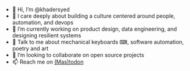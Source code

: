 - 👋 Hi, I’m @khadersyed
- 👀 I care deeply about building a culture centered around people, automation, and devops
- 🌱 I’m currently working on product design, data engineering, and designing resilient systems
- 💬 Talk to me about mechanical keyboards ⌨, software automation, poetry and art
- 💞️ I’m looking to collaborate on open source projects
- 📫 Reach me on <a href="https://todon.eu/@khadersyed" rel="me">(Mas)todon</a>

<!---
khadersyed/khadersyed is a ✨ special ✨ repository because its `README.md` (this file) appears on your GitHub profile.
You can click the Preview link to take a look at your changes.
--->
